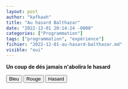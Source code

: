```yaml
---
layout: post
author: "kafkaah"
title: "Au hasard Balthazar"
date: "2022-12-01 20:14:24 -0000"
categories: ["Programmation"]
tags: ["programmation", "expérience"]
fichier: "2022-12-01-au-hasard-balthazar.md"
visible: "oui"
---
```



<!-- Cet élément <script> doit être présent et doit avoir: class="scriptacular" -->
<script class="scriptacular" type="text/javascript">
  
  //Ici, on code ce qu'on veut
  //Les noms de fonctions doivent être uniques dans la page
  //On peut utiliser un "namespace" (un objet) pour être plus certain de l'unicité d'un fonction créée

  //Utilisation d'un "namespace" (un objet) pour éviter une collision de noms entre les fonctions de la page
  //Plus le nom du namespace est long et compliqué, moins il y a de chance de collision
  const namespace_le_hasard_des_couleurs = {}

  namespace_le_hasard_des_couleurs.couleurAuHasard = function () {
    return '#' + Math.floor(Math.random() * 16777215).toString(16)
  }
    
  namespace_le_hasard_des_couleurs.couleur = function (el, clr) {
      
    let repeter = 1,
        couleurAppliquee,
        compteur = 0
    
    const p = document.getElementById('citation')
    
    if(clr === 'hasard') {
      repeter = 300
    }
    
    const timer = setInterval(() => {
        const couleurAppliquee = clr === 'hasard' ? couleurAuHasard() : clr
        el.style.color = couleurAppliquee 
        p.style.color = couleurAppliquee
        console.log(`${repeter - compteur}: ${couleurAppliquee}`)
        compteur++
        if(compteur >= repeter) {
          clearInterval(timer)
        }
      }, 200)
    
  }
  
</script>

<!-- On peut injecter n'importe quel code HTML ici  -->
<div id="box">
  <p id="citation"><strong>Un coup de dés jamais n'abolira le hasard</strong></p>
  <!-- La fonction "couleur" a été déclarée plus haut  -->
  <!-- "this" représente l'élément HTML lui-même (ici, les boutons. Voir "el" dans la fonction)  -->
  <button onclick="namespace_le_hasard_des_couleurs.couleur(this, 'blue');">Bleu</button>
  <button onclick="namespace_le_hasard_des_couleurs.couleur(this, 'red');">Rouge</button>
  <button onclick="namespace_le_hasard_des_couleurs.couleur(this, 'hasard');">Hasard</button>
<div>
